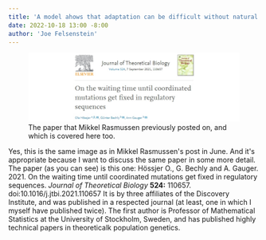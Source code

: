 ```yaml
---
title: 'A model ahows that adaptation can be difficult without natural selection.  Here's why.'
date: 2022-10-18 13:00 -8:00
author: 'Joe Felsenstein'
---
```


<figure><img src="/uploads/2021/JTBHBG2021.jpg" alt="[JTB creationist paper]"/>
<figcaption>The paper that Mikkel Rasmussen previously posted on, and which is covered here too.</figcaption>
</figure>


Yes, this is the same image as in Mikkel Rasmussen's post in June.   And it's appropriate because I want to discuss the same paper in some more detail.  The paper (as you can see) is this one:  Hössjer O., G. Bechly and A. Gauger. 2021. On the waiting time until coordinated mutations get fixed in regulatory sequences. *Journal of Theoretical Biology*  **524:** 110657. doi:10.1016/j.jtbi.2021.110657    It is by three affiliates of the Discovery Institute, and was published in a respected journal (at least, one in which I myself have published twice).  The first author is Professor of Mathematical Statistics at the University of Stockholm, Sweden, and has published highly technical papers in theoreticalk population genetics.

